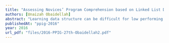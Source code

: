 ```yaml
---
title: "Assessing Novices’ Program Comprehension based on Linked List Diagrams"
authors: [Unaizah Obaidellah]
abstract: "Learning data structure can be difficult for low performing or novice students. Using diagrams during problem solving may benefit their program and algorithm understanding. We aim to evaluate the effectiveness of different types of linked list diagrams in assisting these students to solve specified problems in terms of naming operations and writing code for selected list operations of the data structure. Twenty eight novice computer science undergraduate students took part in this assessment. The metric used was students’ accuracy to name the list operations and to write their corresponding code. Findings revealed that the problem solving process was best supported in the presence of some amount of diagrammatic notation that describes the operation under consideration."
publishedAt: "ppig-2016"
year: 2016
url_pdf: "files/2016-PPIG-27th-Obaidellah2.pdf"
---
```

